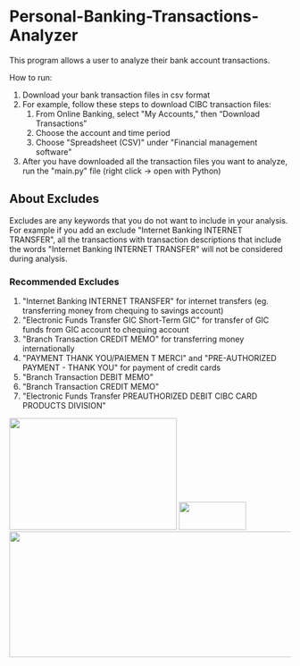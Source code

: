 # Personal-Banking-Transactions-Analyzer
This program allows a user to analyze their bank account transactions.

How to run:
1. Download your bank transaction files in csv format
2. For example, follow these steps to download CIBC transaction files:
    1. From Online Banking, select "My Accounts," then “Download Transactions”
    2. Choose the account and time period
    3. Choose "Spreadsheet (CSV)" under "Financial management software"
3. After you have downloaded all the transaction files you want to analyze, run the "main.py" file (right click -> open with Python)

## About Excludes
Excludes are any keywords that you do not want to include in your analysis. For example if you add an exclude "Internet Banking INTERNET TRANSFER", all the transactions with transaction descriptions that include the words "Internet Banking INTERNET TRANSFER" will not be considered during analysis.
### Recommended Excludes
1. "Internet Banking INTERNET TRANSFER" for internet transfers (eg. transferring money from chequing to savings account)
2. "Electronic Funds Transfer GIC Short-Term GIC" for transfer of GIC funds from GIC account to chequing account
3. "Branch Transaction CREDIT MEMO" for transferring money internationally
4. "PAYMENT THANK YOU/PAIEMEN T MERCI" and "PRE-AUTHORIZED PAYMENT - THANK YOU" for payment of credit cards
5. "Branch Transaction DEBIT MEMO"
6. "Branch Transaction CREDIT MEMO"
7. "Electronic Funds Transfer PREAUTHORIZED DEBIT CIBC CARD PRODUCTS DIVISION"

<img src="https://user-images.githubusercontent.com/97373046/211204644-2d5ddef8-1452-4ec0-9649-cc9ab1a460b6.png" width="300" height="200">
<img src="https://user-images.githubusercontent.com/97373046/211204684-7102c7fa-ef10-4909-9eb4-2b81e6f88cbe.png" width="120" height="50">
<img src="https://user-images.githubusercontent.com/97373046/211204762-b43e2a10-be4e-4055-bdc1-4b8bb0d343c2.png" width="575" height="225">
